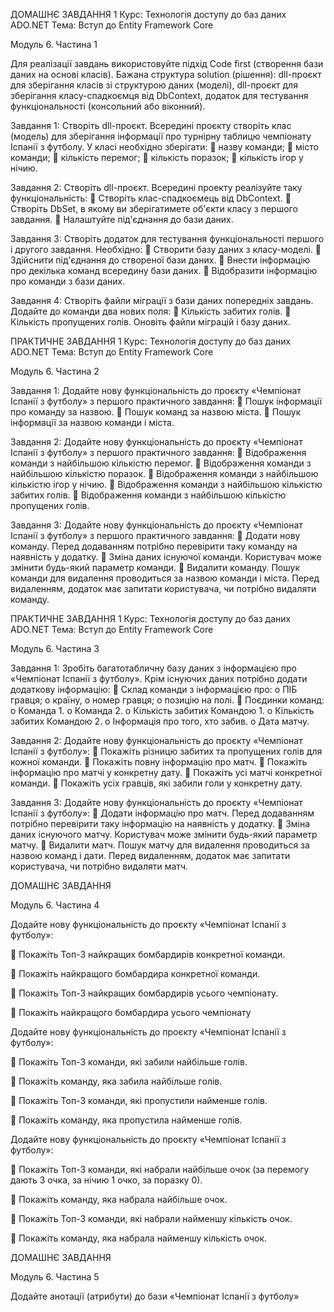 ДОМАШНЄ ЗАВДАННЯ
1
Курс: Технологія доступу до баз даних ADO.NET
Тема: Вступ до Entity Framework Core

Модуль 6. Частина 1

Для реалізації завдань використовуйте підхід Code first (створення бази
даних на основі класів). Бажана структура solution (рішення): dll-проєкт
для зберігання класів зі структурою даних (моделі), dll-проєкт для
зберігання класу-спадкоємця від DbContext, додаток для тестування
функціональності (консольний або віконний).

Завдання 1:
Створіть dll-проєкт. Всередині проєкту створіть клас (модель) для
зберігання інформації про турнірну таблицю чемпіонату Іспанії з
футболу. У класі необхідно зберігати:
 назву команди;
 місто команди;
 кількість перемог;
 кількість поразок;
 кількість ігор у нічию.

Завдання 2:
Створіть dll-проєкт. Всередині проекту реалізуйте таку
функціональність:
 Створіть клас-спадкоємець від DbContext.
 Створіть DbSet, в якому ви зберігатимете об'єкти класу з
першого завдання.
 Налаштуйте під'єднання до бази даних.

Завдання 3:
Створіть додаток для тестування функціональності першого і
другого завдання. Необхідно:
 Створити базу даних з класу-моделі.
 Здійснити під'єднання до створеної бази даних.
 Внести інформацію про декілька команд всередину бази
даних.
 Відобразити інформацію про команди з бази даних.

Завдання 4:
Створіть файли міграції з бази даних попередніх завдань.
Додайте до команди два нових поля:
 Кількість забитих голів.
 Кількість пропущених голів.
Оновіть файли міграцій і базу даних.





ПРАКТИЧНЕ ЗАВДАННЯ
1
Курс: Технологія доступу до баз даних ADO.NET
Тема: Вступ до Entity Framework Core

Модуль 6. Частина 2

Завдання 1:
Додайте нову функціональність до проєкту «Чемпіонат Іспанії з
футболу» з першого практичного завдання:
 Пошук інформації про команду за назвою.
 Пошук команд за назвою міста.
 Пошук інформації за назвою команди і міста.

Завдання 2:
Додайте нову функціональність до проєкту «Чемпіонат Іспанії з
футболу» з першого практичного завдання:
 Відображення команди з найбільшою кількістю перемог.
 Відображення команди з найбільшою кількістю поразок.
 Відображення команди з найбільшою кількістю ігор у нічию.
 Відображення команди з найбільшою кількістю забитих
голів.
 Відображення команди з найбільшою кількістю пропущених
голів.

Завдання 3:
Додайте нову функціональність до проєкту «Чемпіонат Іспанії з
футболу» з першого практичного завдання:
 Додати нову команду. Перед додаванням потрібно
перевірити таку команду на наявність у додатку.
 Зміна даних існуючої команди. Користувач може змінити
будь-який параметр команди.
 Видалити команду. Пошук команди для видалення
проводиться за назвою команди і міста. Перед видаленням,
додаток має запитати користувача, чи потрібно видаляти
команду.


ПРАКТИЧНЕ ЗАВДАННЯ
1
Курс: Технологія доступу до баз даних ADO.NET
Тема: Вступ до Entity Framework Core

Модуль 6. Частина 3

Завдання 1:
Зробіть багатотабличну базу даних з інформацією про
«Чемпіонат Іспанії з футболу». Крім існуючих даних потрібно
додати додаткову інформацію:
 Склад команди з інформацією про:
o ПІБ гравця;
o країну,
o номер гравця;
o позицію на полі.
 Поєдинки команд:
o Команда 1.
o Команда 2.
o Кількість забитих Командою 1.
o Кількість забитих Командою 2.
o Інформація про того, хто забив.
o Дата матчу.

Завдання 2:
Додайте нову функціональність до проєкту «Чемпіонат Іспанії з
футболу»:
 Покажіть різницю забитих та пропущених голів для кожної
команди.
 Покажіть повну інформацію про матч.
 Покажіть інформацію про матчі у конкретну дату.
 Покажіть усі матчі конкретної команди.
 Покажіть усіх гравців, які забили голи у конкретну дату.

Завдання 3:
Додайте нову функціональність до проєкту «Чемпіонат Іспанії з
футболу»:
 Додати інформацію про матч. Перед додаванням потрібно
перевірити таку інформацію на наявність у додатку.
 Зміна даних існуючого матчу. Користувач може змінити
будь-який параметр матчу.
 Видалити матч. Пошук матчу для видалення проводиться за
назвою команд і дати. Перед видаленням, додаток має
запитати користувача, чи потрібно видаляти матч.




ДОМАШНЄ ЗАВДАННЯ

Модуль 6. Частина 4

Додайте нову функціональність до проєкту «Чемпіонат Іспанії з
футболу»:

 Покажіть Топ-3 найкращих бомбардирів конкретної
команди.

 Покажіть найкращого бомбардира конкретної команди.

 Покажіть Топ-3 найкращих бомбардирів усього чемпіонату.

 Покажіть найкращого бомбардира усього чемпіонату

Додайте нову функціональність до проєкту «Чемпіонат Іспанії з
футболу»:

 Покажіть Топ-3 команди, які забили найбільше голів.

 Покажіть команду, яка забила найбільше голів.

 Покажіть Топ-3 команди, які пропустили найменше голів.

 Покажіть команду, яка пропустила найменше голів.

Додайте нову функціональність до проєкту «Чемпіонат Іспанії з
футболу»:

 Покажіть Топ-3 команди, які набрали найбільше очок (за
перемогу дають 3 очка, за нічию 1 очко, за поразку 0).

 Покажіть команду, яка набрала найбільше очок.

 Покажіть Топ-3 команди, які набрали найменшу кількість
очок.

 Покажіть команду, яка набрала найменшу кількість очок.



ДОМАШНЄ ЗАВДАННЯ

Модуль 6. Частина 5

Додайте	анотації (атрибути) до бази «Чемпіонат Іспанії з футболу»

